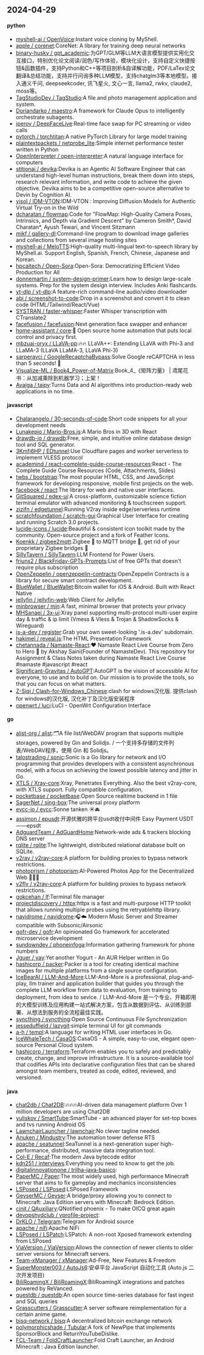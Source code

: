 ## 2024-04-29

#### python
* [myshell-ai / OpenVoice](https://github.com/myshell-ai/OpenVoice):Instant voice cloning by MyShell.
* [apple / corenet](https://github.com/apple/corenet):CoreNet: A library for training deep neural networks
* [binary-husky / gpt_academic](https://github.com/binary-husky/gpt_academic):为GPT/GLM等LLM大语言模型提供实用化交互接口，特别优化论文阅读/润色/写作体验，模块化设计，支持自定义快捷按钮&函数插件，支持Python和C++等项目剖析&自译解功能，PDF/LaTex论文翻译&总结功能，支持并行问询多种LLM模型，支持chatglm3等本地模型。接入通义千问, deepseekcoder, 讯飞星火, 文心一言, llama2, rwkv, claude2, moss等。
* [TagStudioDev / TagStudio](https://github.com/TagStudioDev/TagStudio):A file and photo management application and system.
* [Doriandarko / maestro](https://github.com/Doriandarko/maestro):A framework for Claude Opus to intelligently orchestrate subagents.
* [iperov / DeepFaceLive](https://github.com/iperov/DeepFaceLive):Real-time face swap for PC streaming or video calls
* [pytorch / torchtitan](https://github.com/pytorch/torchtitan):A native PyTorch Library for large model training
* [plaintextpackets / netprobe_lite](https://github.com/plaintextpackets/netprobe_lite):Simple internet performance tester written in Python
* [OpenInterpreter / open-interpreter](https://github.com/OpenInterpreter/open-interpreter):A natural language interface for computers
* [stitionai / devika](https://github.com/stitionai/devika):Devika is an Agentic AI Software Engineer that can understand high-level human instructions, break them down into steps, research relevant information, and write code to achieve the given objective. Devika aims to be a competitive open-source alternative to Devin by Cognition AI.
* [yisol / IDM-VTON](https://github.com/yisol/IDM-VTON):IDM-VTON : Improving Diffusion Models for Authentic Virtual Try-on in the Wild
* [dcharatan / flowmap](https://github.com/dcharatan/flowmap):Code for "FlowMap: High-Quality Camera Poses, Intrinsics, and Depth via Gradient Descent" by Cameron Smith*, David Charatan*, Ayush Tewari, and Vincent Sitzmann
* [mikf / gallery-dl](https://github.com/mikf/gallery-dl):Command-line program to download image galleries and collections from several image hosting sites
* [myshell-ai / MeloTTS](https://github.com/myshell-ai/MeloTTS):High-quality multi-lingual text-to-speech library by MyShell.ai. Support English, Spanish, French, Chinese, Japanese and Korean.
* [hpcaitech / Open-Sora](https://github.com/hpcaitech/Open-Sora):Open-Sora: Democratizing Efficient Video Production for All
* [donnemartin / system-design-primer](https://github.com/donnemartin/system-design-primer):Learn how to design large-scale systems. Prep for the system design interview. Includes Anki flashcards.
* [yt-dlp / yt-dlp](https://github.com/yt-dlp/yt-dlp):A feature-rich command-line audio/video downloader
* [abi / screenshot-to-code](https://github.com/abi/screenshot-to-code):Drop in a screenshot and convert it to clean code (HTML/Tailwind/React/Vue)
* [SYSTRAN / faster-whisper](https://github.com/SYSTRAN/faster-whisper):Faster Whisper transcription with CTranslate2
* [facefusion / facefusion](https://github.com/facefusion/facefusion):Next generation face swapper and enhancer
* [home-assistant / core](https://github.com/home-assistant/core):🏡 Open source home automation that puts local control and privacy first.
* [mbzuai-oryx / LLaVA-pp](https://github.com/mbzuai-oryx/LLaVA-pp):🔥🔥 LLaVA++: Extending LLaVA with Phi-3 and LLaMA-3 (LLaVA LLaMA-3, LLaVA Phi-3)
* [sarperavci / GoogleRecaptchaBypass](https://github.com/sarperavci/GoogleRecaptchaBypass):Solve Google reCAPTCHA in less than 5 seconds! 🚀
* [Visualize-ML / Book4_Power-of-Matrix](https://github.com/Visualize-ML/Book4_Power-of-Matrix):Book_4_《矩阵力量》 | 鸢尾花书：从加减乘除到机器学习；上架！
* [Avaiga / taipy](https://github.com/Avaiga/taipy):Turns Data and AI algorithms into production-ready web applications in no time.

#### javascript
* [Chalarangelo / 30-seconds-of-code](https://github.com/Chalarangelo/30-seconds-of-code):Short code snippets for all your development needs
* [Lunakepio / Mario-Bros.js](https://github.com/Lunakepio/Mario-Bros.js):A Mario Bros in 3D with React
* [drawdb-io / drawdb](https://github.com/drawdb-io/drawdb):Free, simple, and intuitive online database design tool and SQL generator.
* [3Kmfi6HP / EDtunnel](https://github.com/3Kmfi6HP/EDtunnel):Use Cloudflare pages and worker serverless to implement VLESS protocol
* [academind / react-complete-guide-course-resources](https://github.com/academind/react-complete-guide-course-resources):React - The Complete Guide Course Resources (Code, Attachments, Slides)
* [twbs / bootstrap](https://github.com/twbs/bootstrap):The most popular HTML, CSS, and JavaScript framework for developing responsive, mobile first projects on the web.
* [facebook / react](https://github.com/facebook/react):The library for web and native user interfaces.
* [GitSquared / edex-ui](https://github.com/GitSquared/edex-ui):A cross-platform, customizable science fiction terminal emulator with advanced monitoring & touchscreen support.
* [zizifn / edgetunnel](https://github.com/zizifn/edgetunnel):Running V2ray inside edge/serverless runtime
* [scratchfoundation / scratch-gui](https://github.com/scratchfoundation/scratch-gui):Graphical User Interface for creating and running Scratch 3.0 projects.
* [lucide-icons / lucide](https://github.com/lucide-icons/lucide):Beautiful & consistent icon toolkit made by the community. Open-source project and a fork of Feather Icons.
* [Koenkk / zigbee2mqtt](https://github.com/Koenkk/zigbee2mqtt):Zigbee 🐝 to MQTT bridge 🌉, get rid of your proprietary Zigbee bridges 🔨
* [SillyTavern / SillyTavern](https://github.com/SillyTavern/SillyTavern):LLM Frontend for Power Users.
* [friuns2 / BlackFriday-GPTs-Prompts](https://github.com/friuns2/BlackFriday-GPTs-Prompts):List of free GPTs that doesn't require plus subscription
* [OpenZeppelin / openzeppelin-contracts](https://github.com/OpenZeppelin/openzeppelin-contracts):OpenZeppelin Contracts is a library for secure smart contract development.
* [BlueWallet / BlueWallet](https://github.com/BlueWallet/BlueWallet):Bitcoin wallet for iOS & Android. Built with React Native
* [jellyfin / jellyfin-web](https://github.com/jellyfin/jellyfin-web):Web Client for Jellyfin
* [minbrowser / min](https://github.com/minbrowser/min):A fast, minimal browser that protects your privacy
* [MHSanaei / 3x-ui](https://github.com/MHSanaei/3x-ui):Xray panel supporting multi-protocol multi-user expire day & traffic & ip limit (Vmess & Vless & Trojan & ShadowSocks & Wireguard)
* [is-a-dev / register](https://github.com/is-a-dev/register):Grab your own sweet-looking '.is-a.dev' subdomain.
* [hakimel / reveal.js](https://github.com/hakimel/reveal.js):The HTML Presentation Framework
* [chetannada / Namaste-React](https://github.com/chetannada/Namaste-React):❤ Namaste React Live Course from Zero to Hero 🚀 by Akshay Saini(Founder of NamasteDev). This repository for Assignment & Class Notes taken during Namaste React Live Course #namaste #javascript #react
* [Significant-Gravitas / AutoGPT](https://github.com/Significant-Gravitas/AutoGPT):AutoGPT is the vision of accessible AI for everyone, to use and to build on. Our mission is to provide the tools, so that you can focus on what matters.
* [Z-Siqi / Clash-for-Windows_Chinese](https://github.com/Z-Siqi/Clash-for-Windows_Chinese):clash for windows汉化版. 提供clash for windows的汉化版, 汉化补丁及汉化版安装程序
* [openwrt / luci](https://github.com/openwrt/luci):LuCI - OpenWrt Configuration Interface

#### go
* [alist-org / alist](https://github.com/alist-org/alist):🗂️A file list/WebDAV program that supports multiple storages, powered by Gin and Solidjs. / 一个支持多存储的文件列表/WebDAV程序，使用 Gin 和 Solidjs。
* [talostrading / sonic](https://github.com/talostrading/sonic):Sonic is a Go library for network and I/O programming that provides developers with a consistent asynchronous model, with a focus on achieving the lowest possible latency and jitter in Go.
* [XTLS / Xray-core](https://github.com/XTLS/Xray-core):Xray, Penetrates Everything. Also the best v2ray-core, with XTLS support. Fully compatible configuration.
* [pocketbase / pocketbase](https://github.com/pocketbase/pocketbase):Open Source realtime backend in 1 file
* [SagerNet / sing-box](https://github.com/SagerNet/sing-box):The universal proxy platform
* [evcc-io / evcc](https://github.com/evcc-io/evcc):Sonne tanken ☀️🚘
* [assimon / epusdt](https://github.com/assimon/epusdt):开源优雅的跨平台usdt收付中间件 Easy Payment USDT——epsdt
* [AdguardTeam / AdGuardHome](https://github.com/AdguardTeam/AdGuardHome):Network-wide ads & trackers blocking DNS server
* [rqlite / rqlite](https://github.com/rqlite/rqlite):The lightweight, distributed relational database built on SQLite.
* [v2ray / v2ray-core](https://github.com/v2ray/v2ray-core):A platform for building proxies to bypass network restrictions.
* [photoprism / photoprism](https://github.com/photoprism/photoprism):AI-Powered Photos App for the Decentralized Web 🌈💎✨
* [v2fly / v2ray-core](https://github.com/v2fly/v2ray-core):A platform for building proxies to bypass network restrictions.
* [gokcehan / lf](https://github.com/gokcehan/lf):Terminal file manager
* [projectdiscovery / httpx](https://github.com/projectdiscovery/httpx):httpx is a fast and multi-purpose HTTP toolkit that allows running multiple probes using the retryablehttp library.
* [navidrome / navidrome](https://github.com/navidrome/navidrome):🎧☁️ Modern Music Server and Streamer compatible with Subsonic/Airsonic
* [gofr-dev / gofr](https://github.com/gofr-dev/gofr):An opinionated Go framework for accelerated microservice development
* [sundowndev / phoneinfoga](https://github.com/sundowndev/phoneinfoga):Information gathering framework for phone numbers
* [Jguer / yay](https://github.com/Jguer/yay):Yet another Yogurt - An AUR Helper written in Go
* [hashicorp / packer](https://github.com/hashicorp/packer):Packer is a tool for creating identical machine images for multiple platforms from a single source configuration.
* [IceBearAI / LLM-And-More](https://github.com/IceBearAI/LLM-And-More):LLM-And-More is a professional, plug-and-play, llm trainer and application builder that guides you through the complete LLM workflow from data to evaluation, from training to deployment, from idea to sevice. / LLM-And-More 是一个专业、开箱即用的大模型训练及应用构建一站式解决方案，包含从数据到评估、从训练到部署、从想法到服务的全流程最佳实践。
* [syncthing / syncthing](https://github.com/syncthing/syncthing):Open Source Continuous File Synchronization
* [jesseduffield / lazygit](https://github.com/jesseduffield/lazygit):simple terminal UI for git commands
* [a-h / templ](https://github.com/a-h/templ):A language for writing HTML user interfaces in Go.
* [IceWhaleTech / CasaOS](https://github.com/IceWhaleTech/CasaOS):CasaOS - A simple, easy-to-use, elegant open-source Personal Cloud system.
* [hashicorp / terraform](https://github.com/hashicorp/terraform):Terraform enables you to safely and predictably create, change, and improve infrastructure. It is a source-available tool that codifies APIs into declarative configuration files that can be shared amongst team members, treated as code, edited, reviewed, and versioned.

#### java
* [chat2db / Chat2DB](https://github.com/chat2db/Chat2DB):🔥🔥🔥AI-driven data management platform Over 1 million developers are using Chat2DB
* [yuliskov / SmartTube](https://github.com/yuliskov/SmartTube):SmartTube - an advanced player for set-top boxes and tvs running Android OS
* [LawnchairLauncher / lawnchair](https://github.com/LawnchairLauncher/lawnchair):No clever tagline needed.
* [Anuken / Mindustry](https://github.com/Anuken/Mindustry):The automation tower defense RTS
* [apache / seatunnel](https://github.com/apache/seatunnel):SeaTunnel is a next-generation super high-performance, distributed, massive data integration tool.
* [Col-E / Recaf](https://github.com/Col-E/Recaf):The modern Java bytecode editor
* [kdn251 / interviews](https://github.com/kdn251/interviews):Everything you need to know to get the job.
* [digitalinnovationone / trilha-java-basico](https://github.com/digitalinnovationone/trilha-java-basico):
* [PaperMC / Paper](https://github.com/PaperMC/Paper):The most widely used, high performance Minecraft server that aims to fix gameplay and mechanics inconsistencies
* [LSPosed / LSPosed](https://github.com/LSPosed/LSPosed):LSPosed Framework
* [GeyserMC / Geyser](https://github.com/GeyserMC/Geyser):A bridge/proxy allowing you to connect to Minecraft: Java Edition servers with Minecraft: Bedrock Edition.
* [cinit / QAuxiliary](https://github.com/cinit/QAuxiliary):QNotified phoenix - To make OICQ great again
* [devopshydclub / vprofile-project](https://github.com/devopshydclub/vprofile-project):
* [DrKLO / Telegram](https://github.com/DrKLO/Telegram):Telegram for Android source
* [apache / nifi](https://github.com/apache/nifi):Apache NiFi
* [LSPosed / LSPatch](https://github.com/LSPosed/LSPatch):LSPatch: A non-root Xposed framework extending from LSPosed
* [ViaVersion / ViaVersion](https://github.com/ViaVersion/ViaVersion):Allows the connection of newer clients to older server versions for Minecraft servers.
* [Team-xManager / xManager](https://github.com/Team-xManager/xManager):Ad-Free, New Features & Freedom
* [SuperMonster003 / AutoJs6](https://github.com/SuperMonster003/AutoJs6):安卓平台 JavaScript 自动化工具 (Auto.js 二次开发项目)
* [BiliRoamingX / BiliRoamingX](https://github.com/BiliRoamingX/BiliRoamingX):BiliRoamingX integrations and patches powered by ReVanced.
* [questdb / questdb](https://github.com/questdb/questdb):An open source time-series database for fast ingest and SQL queries
* [Grasscutters / Grasscutter](https://github.com/Grasscutters/Grasscutter):A server software reimplementation for a certain anime game.
* [bisq-network / bisq](https://github.com/bisq-network/bisq):A decentralized bitcoin exchange network
* [polymorphicshade / Tubular](https://github.com/polymorphicshade/Tubular):A fork of NewPipe that implements SponsorBlock and ReturnYouTubeDislike.
* [FCL-Team / FoldCraftLauncher](https://github.com/FCL-Team/FoldCraftLauncher):Fold Craft Launcher, an Android Minecraft : Java Edition launcher.
